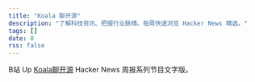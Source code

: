 ```yaml
---
title: "Koala 聊开源"
description: "了解科技资讯、把握行业脉搏。每周快速浏览 Hacker News 精选。"
tags: []
date: 0
rss: false
---
```


B站 Up [Koala聊开源](https://space.bilibili.com/489667127) Hacker News 周报系列节目文字版。

